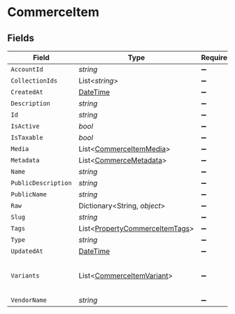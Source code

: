 # CommerceItem


## Fields

| Field                                                                                 | Type                                                                                  | Required                                                                              | Description                                                                           |
| ------------------------------------------------------------------------------------- | ------------------------------------------------------------------------------------- | ------------------------------------------------------------------------------------- | ------------------------------------------------------------------------------------- |
| `AccountId`                                                                           | *string*                                                                              | :heavy_minus_sign:                                                                    | N/A                                                                                   |
| `CollectionIds`                                                                       | List<*string*>                                                                        | :heavy_minus_sign:                                                                    | N/A                                                                                   |
| `CreatedAt`                                                                           | [DateTime](https://learn.microsoft.com/en-us/dotnet/api/system.datetime?view=net-5.0) | :heavy_minus_sign:                                                                    | N/A                                                                                   |
| `Description`                                                                         | *string*                                                                              | :heavy_minus_sign:                                                                    | N/A                                                                                   |
| `Id`                                                                                  | *string*                                                                              | :heavy_minus_sign:                                                                    | N/A                                                                                   |
| `IsActive`                                                                            | *bool*                                                                                | :heavy_minus_sign:                                                                    | N/A                                                                                   |
| `IsTaxable`                                                                           | *bool*                                                                                | :heavy_minus_sign:                                                                    | N/A                                                                                   |
| `Media`                                                                               | List<[CommerceItemMedia](../../Models/Components/CommerceItemMedia.md)>               | :heavy_minus_sign:                                                                    | N/A                                                                                   |
| `Metadata`                                                                            | List<[CommerceMetadata](../../Models/Components/CommerceMetadata.md)>                 | :heavy_minus_sign:                                                                    | N/A                                                                                   |
| `Name`                                                                                | *string*                                                                              | :heavy_minus_sign:                                                                    | N/A                                                                                   |
| `PublicDescription`                                                                   | *string*                                                                              | :heavy_minus_sign:                                                                    | N/A                                                                                   |
| `PublicName`                                                                          | *string*                                                                              | :heavy_minus_sign:                                                                    | N/A                                                                                   |
| `Raw`                                                                                 | Dictionary<String, *object*>                                                          | :heavy_minus_sign:                                                                    | N/A                                                                                   |
| `Slug`                                                                                | *string*                                                                              | :heavy_minus_sign:                                                                    | N/A                                                                                   |
| `Tags`                                                                                | List<[PropertyCommerceItemTags](../../Models/Components/PropertyCommerceItemTags.md)> | :heavy_minus_sign:                                                                    | N/A                                                                                   |
| `Type`                                                                                | *string*                                                                              | :heavy_minus_sign:                                                                    | N/A                                                                                   |
| `UpdatedAt`                                                                           | [DateTime](https://learn.microsoft.com/en-us/dotnet/api/system.datetime?view=net-5.0) | :heavy_minus_sign:                                                                    | N/A                                                                                   |
| `Variants`                                                                            | List<[CommerceItemVariant](../../Models/Components/CommerceItemVariant.md)>           | :heavy_minus_sign:                                                                    | first variant is the default variant                                                  |
| `VendorName`                                                                          | *string*                                                                              | :heavy_minus_sign:                                                                    | N/A                                                                                   |